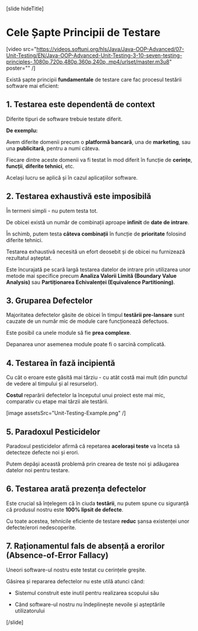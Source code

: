 [slide hideTitle]

# Cele Șapte Principii de Testare

[video src="https://videos.softuni.org/hls/Java/Java-OOP-Advanced/07-Unit-Testing/EN/Java-OOP-Advanced-Unit-Testing-3-10-seven-testing-principles-,1080p,720p,480p,360p,240p,.mp4/urlset/master.m3u8" poster="" /]

Există șapte principii **fundamentale** de testare care fac procesul testării software mai eficient:

## 1. Testarea este dependentă de context

Diferite tipuri de software trebuie testate diferit.

**De exemplu:**

Avem diferite domenii precum o **platformă bancară**, una de **marketing**, sau una **publicitară**, pentru a numi câteva.

Fiecare dintre aceste domenii va fi testat în mod diferit în funcție de **cerințe**, **funcții**, **diferite tehnici**, etc.

Același lucru se aplică și în cazul aplicațiilor software.

## 2. Testarea exhaustivă este imposibilă

În termeni simpli - nu putem testa tot. 

De obicei există un număr de combinații aproape **infinit** de **date de intrare**.

În schimb, putem testa **câteva combinații** în funcție de **prioritate** folosind diferite tehnici.

Testarea exhaustivă necesită un efort deosebit și de obicei nu furnizează rezultatul așteptat.

Este încurajată pe scară largă testarea datelor de intrare prin utilizarea unor metode mai specifice precum **Analiza Valorii Limită (Boundary Value Analysis)** sau **Partiționarea Echivalenței (Equivalence Partitioning)**.

## 3. Gruparea Defectelor

Majoritatea defectelor găsite de obicei în timpul **testării pre-lansare** sunt cauzate de un număr mic de module care funcționează defectuos.

Este posibil ca unele module să fie **prea complexe**. 

Depanarea unor asemenea module poate fi o sarcină complicată.

## 4. Testarea în fază incipientă

Cu cât o eroare este găsită mai târziu - cu atât costă mai mult (din punctul de vedere al timpului și al resurselor).

**Costul** reparării defectelor la începutul unui proiect este mai mic, comparativ cu etape mai târzii ale testării.

[image assetsSrc="Unit-Testing-Example.png" /]

## 5. Paradoxul Pesticidelor

Paradoxul pesticidelor afirmă că repetarea **acelorași teste** va înceta să detecteze defecte noi și erori.

Putem depăși această problemă prin crearea de teste noi și adăugarea datelor noi pentru testare.

## 6. Testarea arată prezența defectelor

Este crucial să înțelegem că în ciuda **testării**, nu putem spune cu siguranță că produsul nostru este **100% lipsit de defecte**.

Cu toate acestea, tehnicile eficiente de testare **reduc** șansa existenței unor defecte/erori nedescoperite.

## 7. Raționamentul fals de absență a erorilor (Absence-of-Error Fallacy)

Uneori software-ul nostru este testat cu cerințele greșite.

Găsirea și repararea defectelor nu este utilă atunci când:

- Sistemul construit este inutil pentru realizarea scopului său

- Când software-ul nostru nu îndeplinește nevoile și așteptările utilizatorului 

[/slide]
